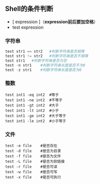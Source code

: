 ## **Shell的条件判断**

- [ expression ]（**expression前后要加空格**）
- test expression

### 字符串

```powershell
test str1 == str2	#判断字符串是否相等
test str1 != str2	#判断字符串是否不相等
test str1	#判断字符串是否为空
test -n str1	#判断字符串长度是否不为0
test -z str1	#判断字符串长度是否为0
```

### 整数

```shell
test int1 -eq int2	#等于
test int1 -ne int2	#不等于
test int1 -gt int2	#大于
test int1 -lt int2	#小于
test int1 -ge int2	#大于等于
test int1 -le int2	#小于等于
```

### 文件

```shell
test -e file	#是否存在
test -d file	#是否为目录
test -f file	#是否为文件
test -L file	#是否为软链接
test -r file	#是否可读
test -w file	#是否可写
test -x file	#是否可执行
```

